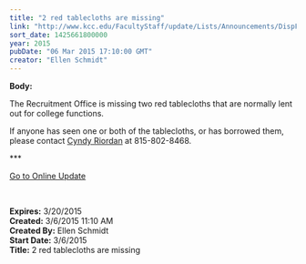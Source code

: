 ```yaml
---
title: "2 red tablecloths are missing"
link: "http://www.kcc.edu/FacultyStaff/update/Lists/Announcements/DispForm.aspx?ID=1849"
sort_date: 1425661800000
year: 2015
pubDate: "06 Mar 2015 17:10:00 GMT"
creator: "Ellen Schmidt"
---
```


<div><b>Body:</b> <div class="ExternalClass1A29B8D11CE54B1EB8EEC939C1197C4D"><p>​The Recruitment Office is missing two red tablecloths that are normally lent out for college functions. </p>
<p>If anyone has seen one or both of the tablecloths, or has borrowed them, please contact <a href="mailto:criordan">Cyndy Riordan</a> at 815-802-8468. <br /></p>
<p>***</p>
<p><a href="/update">Go to Online Update</a></p>
<p> </p></div></div>
<div><b>Expires:</b> 3/20/2015</div>
<div><b>Created:</b> 3/6/2015 11:10 AM</div>
<div><b>Created By:</b> Ellen Schmidt</div>
<div><b>Start Date:</b> 3/6/2015</div>
<div><b>Title:</b> 2 red tablecloths are missing</div>
